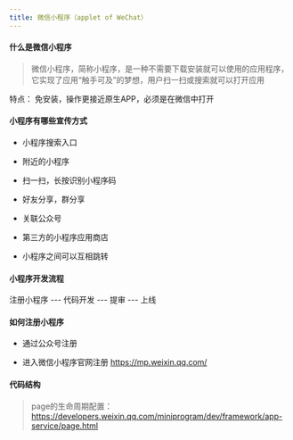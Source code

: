 ```yaml
---
title: 微信小程序（applet of WeChat）
---
```


#### 什么是微信小程序

> 微信小程序，简称小程序，是一种不需要下载安装就可以使用的应用程序，它实现了应用“触手可及”的梦想，用户扫一扫或搜索就可以打开应用

特点： 免安装，操作更接近原生APP，必须是在微信中打开

#### 小程序有哪些宣传方式

* 小程序搜索入口

* 附近的小程序

* 扫一扫，长按识别小程序码

* 好友分享，群分享

* 关联公众号

* 第三方的小程序应用商店

* 小程序之间可以互相跳转

#### 小程序开发流程

注册小程序 --- 代码开发 --- 提审 --- 上线

#### 如何注册小程序

* 通过公众号注册

* 进入微信小程序官网注册 https://mp.weixin.qq.com/

#### 代码结构

> page的生命周期配置：https://developers.weixin.qq.com/miniprogram/dev/framework/app-service/page.html


